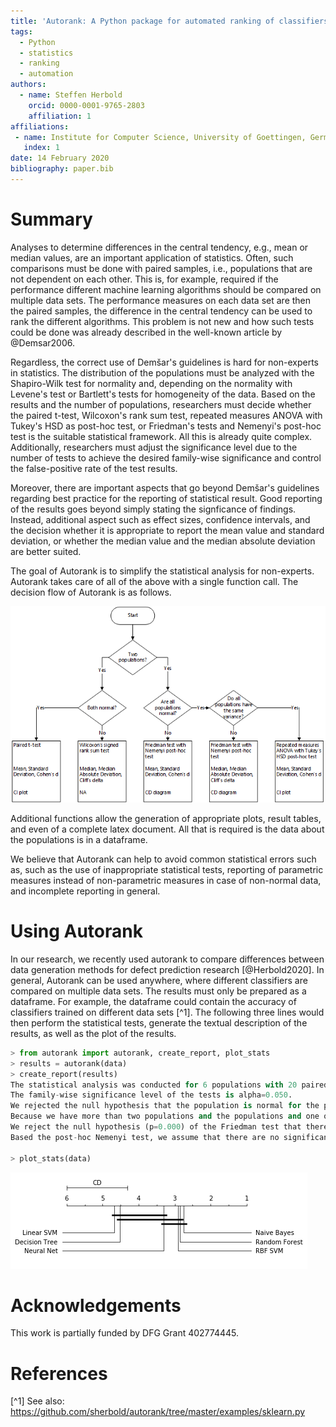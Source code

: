 ```yaml
---
title: 'Autorank: A Python package for automated ranking of classifiers'
tags:
  - Python
  - statistics
  - ranking
  - automation
authors:
  - name: Steffen Herbold
    orcid: 0000-0001-9765-2803
    affiliation: 1
affiliations:
 - name: Institute for Computer Science, University of Goettingen, Germany
   index: 1
date: 14 February 2020
bibliography: paper.bib
---
```


# Summary

Analyses to determine differences in the central tendency, e.g., mean or median values, are an
important application of statistics. Often, such comparisons must be done with paired samples, i.e., populations that
are not dependent on each other. This is, for example, required if the performance different machine learning algorithms
should be compared on multiple data sets. The performance measures on each data set are then the paired samples, the
difference in the central tendency can be used to rank the different algorithms. This problem is not new and how such
tests could be done was already described in the well-known article by @Demsar2006. 

Regardless, the correct use of Demšar's guidelines is hard for non-experts in statistics. The distribution of the
populations must be analyzed with the Shapiro-Wilk test for normality and, depending on the normality with Levene's 
test or Bartlett's tests for homogeneity of the data. Based on the results and the number of populations, 
researchers must decide
whether the paired t-test, Wilcoxon's rank sum test, repeated measures ANOVA with Tukey's HSD 
as post-hoc test, or Friedman's tests and Nemenyi's post-hoc test is the suitable statistical framework. 
All this is already quite complex. Additionally, researchers must adjust the significance level due to the number of
tests to achieve the desired family-wise significance and control the false-positive rate of the test results. 

Moreover, there are important aspects that go beyond Demšar's guidelines regarding best practice for the reporting of
statistical result. Good reporting of the results goes beyond simply stating the signficance of findings. Instead,
additional aspect such as effect sizes, confidence intervals, and the decision whether it is appropriate to report the 
mean value and standard deviation, or whether the median value and the median absolute deviation are better suited.

The goal of Autorank is to simplify the statistical analysis for non-experts. Autorank takes care of all of the above
with a single function call. The decision flow of Autorank is as follows.

![Decision Flow](flowchart.png)


Additional functions allow the generation of appropriate plots, result tables, and even of
a complete latex document. All that is required is the data about the populations is in a dataframe. 


We believe that Autorank can help to avoid common statistical errors such as, such as the use of inappropriate
statistical tests, reporting of parametric measures instead of non-parametric measures in case of non-normal data, and
incomplete reporting in general. 


# Using Autorank

In our research, we recently used autorank to compare differences between data generation methods for defect prediction
research [@Herbold2020]. In general, Autorank can be used anywhere, where different classifiers are compared on multiple
data sets. The results must only be prepared as a dataframe. For example, the dataframe could contain the accuracy of
classifiers trained on different data sets [^1]. The following three lines would then perform the statistical tests,
generate the textual description of the results, as well as the plot of the results. 

```python
> from autorank import autorank, create_report, plot_stats
> results = autorank(data)
> create_report(results)
The statistical analysis was conducted for 6 populations with 20 paired samples.
The family-wise significance level of the tests is alpha=0.050.
We rejected the null hypothesis that the population is normal for the population Random Forest (p=0.000). Therefore, we assume that not all populations are normal.
Because we have more than two populations and the populations and one of them is not normal, we use the non-parametric Friedman test as omnibus test to determine if there are any significant differences between the median values of the populations. We use the post-hoc Nemenyi test to infer which differences are significant. We report the median (MD), the median absolute deviation (MAD) and the mean rank (MR) among all populations over the samples. Differences between populations are significant, if the difference of the mean rank is greater than the critical distance CD=1.686 of the Nemenyi test.
We reject the null hypothesis (p=0.000) of the Friedman test that there is no difference in the central tendency of the populations Naive Bayes (MD=0.875+-0.065, MAD=0.053, MR=2.750), Random Forest (MD=0.850+-0.100, MAD=0.062, MR=2.850), RBF SVM (MD=0.885+-0.217, MAD=0.059, MR=2.900), Neural Net (MD=0.876+-0.070, MAD=0.045, MR=3.300), Decision Tree (MD=0.810+-0.173, MAD=0.074, MR=4.525), and Linear SVM (MD=0.710+-0.245, MAD=0.253, MR=4.675). Therefore, we assume that there is a statistically significant difference between the median values of the populations.
Based the post-hoc Nemenyi test, we assume that there are no significant differences within the following groups: Naive Bayes, Random Forest, RBF SVM, and Neural Net; Random Forest, RBF SVM, Neural Net, and Decision Tree; Neural Net, Decision Tree, and Linear SVM. All other differences are significant.

> plot_stats(data)
```
![CD Diagram](sklearn_cddiagram.png)


# Acknowledgements

This work is partially funded by DFG Grant 402774445.

# References

[^1] See also: https://github.com/sherbold/autorank/tree/master/examples/sklearn.py